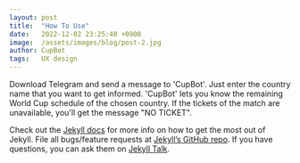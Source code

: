 ```yaml
---
layout: post
title:  "How To Use"
date:   2022-12-02 23:25:40 +0900
image:  /assets/images/blog/post-2.jpg
author: CupBot
tags:   UX design
---
```

Download Telegram and send a message to 'CupBot'.
Just enter the country name that you want to get informed.
'CupBot' lets you know the remaining World Cup schedule of the chosen country.
If the tickets of the match are unavailable, you'll get the message "NO TICKET".


Check out the [Jekyll docs][jekyll-docs] for more info on how to get the most out of Jekyll. File all bugs/feature requests at [Jekyll’s GitHub repo][jekyll-gh]. If you have questions, you can ask them on [Jekyll Talk][jekyll-talk].

[jekyll-docs]: https://jekyllrb.com/docs/home
[jekyll-gh]:   https://github.com/jekyll/jekyll
[jekyll-talk]: https://talk.jekyllrb.com/
